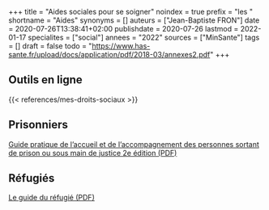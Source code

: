 +++
title = "Aides sociales pour se soigner"
noindex = true
prefix = "les "
shortname = "Aides"
synonyms = []
auteurs = ["Jean-Baptiste FRON"]
date = 2020-07-26T13:38:41+02:00
publishdate = 2020-07-26
lastmod = 2022-01-17
specialites = ["social"]
annees = "2022"
sources = ["MinSante"]
tags = []
draft = false
todo = "https://www.has-sante.fr/upload/docs/application/pdf/2018-03/annexes2.pdf"
+++

## Outils en ligne

{{< references/mes-droits-sociaux >}}

## Prisonniers

[Guide pratique de l’accueil et de l’accompagnement des personnes sortant de prison ou sous main de justice 2e édition (PDF)](https://www.federationsolidarite.org/wp-content/uploads/2021/03/PPSMJ_V4.pdf)

## Réfugiés

[Le guide du réfugié (PDF)](https://leguidedurefugie.com/pdf/guide-du-refugie-version-fr.pdf)

